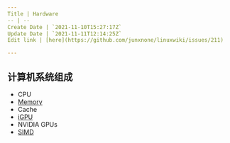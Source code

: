 ```yaml
---
Title | Hardware
-- | --
Create Date | `2021-11-10T15:27:17Z`
Update Date | `2021-11-11T12:14:25Z`
Edit link | [here](https://github.com/junxnone/linuxwiki/issues/211)

---
```

## 计算机系统组成
- CPU
- [Memory](/Memory)
- Cache
- [iGPU](/iGPU)
- NVIDIA GPUs
- [SIMD](/SIMD)
